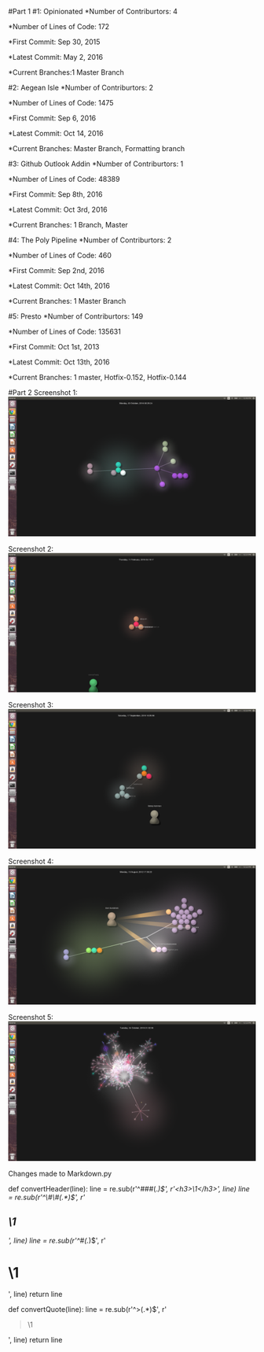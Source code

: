 #Part 1
#1: Opinionated
*Number of Contriburtors: 4

*Number of Lines of Code: 172

*First Commit: Sep 30, 2015

*Latest Commit: May 2, 2016

*Current Branches:1 Master Branch

#2: Aegean Isle
*Number of Contriburtors: 2

*Number of Lines of Code: 1475

*First Commit: Sep 6, 2016

*Latest Commit: Oct 14, 2016

*Current Branches: Master Branch, Formatting branch

#3: Github Outlook Addin
*Number of Contriburtors: 1 

*Number of Lines of Code: 48389

*First Commit: Sep 8th, 2016

*Latest Commit: Oct 3rd, 2016

*Current Branches: 1 Branch, Master

#4: The Poly Pipeline
*Number of Contriburtors: 2

*Number of Lines of Code: 460

*First Commit: Sep 2nd, 2016

*Latest Commit: Oct 14th, 2016

*Current Branches: 1 Master Branch

#5: Presto
*Number of Contriburtors: 149

*Number of Lines of Code: 135631

*First Commit: Oct 1st, 2013

*Latest Commit: Oct 13th, 2016

*Current Branches: 1 master, Hotfix-0.152, Hotfix-0.144 



#Part 2
Screenshot 1: ![](1gource.png)

Screenshot 2: ![](2gource.png)

Screenshot 3: ![](3gource.png)

Screenshot 4: ![](4gource.png)

Screenshot 5: ![](5gource.png)


Changes made to Markdown.py

def convertHeader(line):
  line = re.sub(r'^\#\#\#(.*)$', r'<h3>\1</h3>', line)
  line = re.sub(r'^\#\#(.*)$', r'<h2>\1</h2>', line)
  line = re.sub(r'^\#(.*)$', r'<h1>\1</h1>', line)
  return line

def convertQuote(line):
  line = re.sub(r'^\>(.*)$', r'<blockquote>\1</blockquote>', line)
  return line

